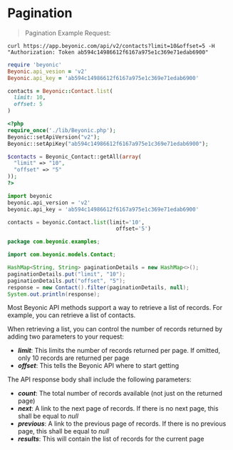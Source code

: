 # Pagination

> Pagination Example Request:

```shell
curl https://app.beyonic.com/api/v2/contacts?limit=10&offset=5 -H "Authorization: Token ab594c14986612f6167a975e1c369e71edab6900"
```

```ruby
require 'beyonic'
Beyonic.api_vesion = 'v2'
Beyonic.api_key = 'ab594c14986612f6167a975e1c369e71edab6900'

contacts = Beyonic::Contact.list(
  limit: 10,
  offset: 5
)
```

```php
<?php
require_once('./lib/Beyonic.php');
Beyonic::setApiVersion("v2");
Beyonic::setApiKey("ab594c14986612f6167a975e1c369e71edab6900");

$contacts = Beyonic_Contact::getAll(array(
  "limit" => "10",
  "offset" => "5"
));
?>
```

```python
import beyonic
beyonic.api_version = 'v2'
beyonic.api_key = 'ab594c14986612f6167a975e1c369e71edab6900'

contacts = beyonic.Contact.list(limit='10',
                                  offset='5')


```

```java
package com.beyonic.examples;

import com.beyonic.models.Contact;

HashMap<String, String> paginationDetails = new HashMap<>();
paginationDetails.put("limit", "10");
paginationDetails.put("offset", "5");
response = new Contact().filter(paginationDetails, null);
System.out.println(response);

```

Most Beyonic API methods support a way to retrieve a list of records. For example, you can retrieve a list of contacts.

When retrieving a list, you can control the number of records returned by adding two parameters to your request:

* **_limit_**: This limits the number of records returned per page. If omitted, only 10 records are returned per page
* **_offset_**: This tells the Beyonic API where to start getting 

The API response body shall include the following parameters:

* **_count_**: The total number of records available (not just on the returned page)
* **_next_**: A link to the next page of records. If there is no next page, this shall be equal to _null_
* **_previous_**: A link to the previous page of records. If there is no previous page, this shall be equal to _null_
* **_results_**: This will contain the list of records for the current page